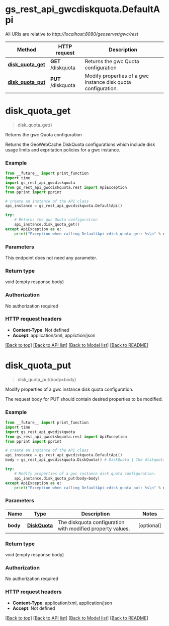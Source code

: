 # gs_rest_api_gwcdiskquota.DefaultApi

All URIs are relative to *http://localhost:8080/geoserver/gwc/rest*

Method | HTTP request | Description
------------- | ------------- | -------------
[**disk_quota_get**](DefaultApi.md#disk_quota_get) | **GET** /diskquota | Returns the gwc Quota configuration
[**disk_quota_put**](DefaultApi.md#disk_quota_put) | **PUT** /diskquota | Modify properties of a gwc instance disk quota configuration.

# **disk_quota_get**
> disk_quota_get()

Returns the gwc Quota configuration

Returns the GeoWebCache DiskQuota configurations which include disk usage limits and expritation policies for a gwc instance.

### Example
```python
from __future__ import print_function
import time
import gs_rest_api_gwcdiskquota
from gs_rest_api_gwcdiskquota.rest import ApiException
from pprint import pprint

# create an instance of the API class
api_instance = gs_rest_api_gwcdiskquota.DefaultApi()

try:
    # Returns the gwc Quota configuration
    api_instance.disk_quota_get()
except ApiException as e:
    print("Exception when calling DefaultApi->disk_quota_get: %s\n" % e)
```

### Parameters
This endpoint does not need any parameter.

### Return type

void (empty response body)

### Authorization

No authorization required

### HTTP request headers

 - **Content-Type**: Not defined
 - **Accept**: application/xml, appliction/json

[[Back to top]](#) [[Back to API list]](../README.md#documentation-for-api-endpoints) [[Back to Model list]](../README.md#documentation-for-models) [[Back to README]](../README.md)

# **disk_quota_put**
> disk_quota_put(body=body)

Modify properties of a gwc instance disk quota configuration.

The request body for PUT should contain desired properties to be modified.

### Example
```python
from __future__ import print_function
import time
import gs_rest_api_gwcdiskquota
from gs_rest_api_gwcdiskquota.rest import ApiException
from pprint import pprint

# create an instance of the API class
api_instance = gs_rest_api_gwcdiskquota.DefaultApi()
body = gs_rest_api_gwcdiskquota.DiskQuota() # DiskQuota | The diskquota configuration with modified property values. (optional)

try:
    # Modify properties of a gwc instance disk quota configuration.
    api_instance.disk_quota_put(body=body)
except ApiException as e:
    print("Exception when calling DefaultApi->disk_quota_put: %s\n" % e)
```

### Parameters

Name | Type | Description  | Notes
------------- | ------------- | ------------- | -------------
 **body** | [**DiskQuota**](DiskQuota.md)| The diskquota configuration with modified property values. | [optional] 

### Return type

void (empty response body)

### Authorization

No authorization required

### HTTP request headers

 - **Content-Type**: application/xml, application/json
 - **Accept**: Not defined

[[Back to top]](#) [[Back to API list]](../README.md#documentation-for-api-endpoints) [[Back to Model list]](../README.md#documentation-for-models) [[Back to README]](../README.md)

